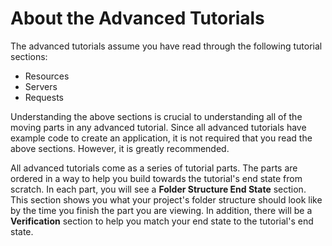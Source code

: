 # About the Advanced Tutorials

The advanced tutorials assume you have read through the following tutorial sections:

* Resources
* Servers
* Requests

Understanding the above sections is crucial to understanding all of the moving parts in any advanced tutorial. Since all advanced tutorials have example code to create an application, it is not required that you read the above sections. However, it is greatly recommended.

All advanced tutorials come as a series of tutorial parts. The parts are ordered in a way to help you build towards the tutorial's end state from scratch. In each part, you will see a **Folder Structure End State** section. This section shows you what your project's folder structure should look like by the time you finish the part you are viewing. In addition, there will be a **Verification** section to help you match your end state to the tutorial's end state.